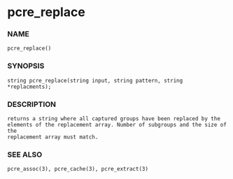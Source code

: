 # pcre_replace

### NAME

    pcre_replace()

### SYNOPSIS

    string pcre_replace(string input, string pattern, string *replacments);

### DESCRIPTION

    returns a string where all captured groups have been replaced by the
    elements of the replacement array. Number of subgroups and the size of the
    replacement array must match.

### SEE ALSO

    pcre_assoc(3), pcre_cache(3), pcre_extract(3)
